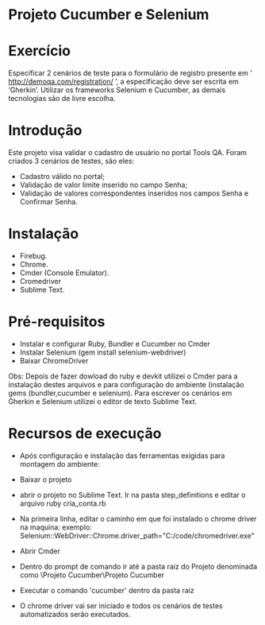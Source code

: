 # Projeto Cucumber e Selenium

# Exercício

Especificar 2 cenários de teste para o formulário de registro presente em ‘ http://demoqa.com/registration/ ’, a especificação deve ser escrita em ‘Gherkin’. Utilizar os frameworks Selenium e Cucumber, as demais tecnologias são de livre escolha.

# Introdução
Este projeto visa validar o cadastro de usuário no portal Tools QA. Foram criados 3 cenários de testes, são eles:
-	Cadastro válido no portal;
-	Validação de valor limite inserido no campo Senha;
-	Validação de valores correspondentes inseridos nos campos Senha e Confirmar Senha.

# Instalação
 - Firebug.
 - Chrome.
 - Cmder (Console Emulator).
 - Cromedriver
 - Sublime Text.

# Pré-requisitos

 - Instalar e configurar Ruby, Bundler e Cucumber no Cmder
 - Instalar Selenium (gem install selenium-webdriver)
 - Baixar ChromeDriver

Obs: Depois de fazer dowload do ruby e devkit utilizei o Cmder para a instalação destes arquivos e para configuração do ambiente (instalação gems (bundler,cucumber e selenium).
Para escrever os cenários em Gherkin e Selenium utilizei o editor de texto Sublime Text.

# Recursos de execução

 - Após configuração e instalação das ferramentas exigidas para montagem do ambiente:
 - Baixar o projeto
 - abrir o projeto no Sublime Text. Ir na pasta step_definitions e editar o arquivo ruby cria_conta.rb
 - Na primeira linha, editar o caminho em que foi instalado o chrome driver na maquina:
   exemplo: Selenium::WebDriver::Chrome.driver_path="C:/code/chromedriver.exe" 

 - Abrir Cmder
 - Dentro do prompt de comando ir até a pasta raiz do Projeto denominada como \Projeto Cucumber\Projeto Cucumber
 - Executar o comando 'cucumber' dentro da pasta raiz 
 - O chrome driver vai ser iniciado e todos os cenários de testes automatizados serão executados.

